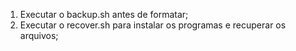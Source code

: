 1. Executar o backup.sh antes de formatar;
2. Executar o recover.sh para instalar os programas e recuperar os arquivos;
